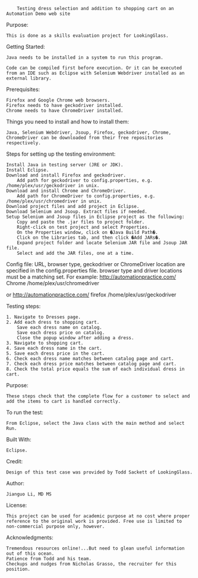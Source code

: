 		Testing dress selection and addition to shopping cart on an Automation Demo web site

Purpose: 

	This is done as a skills evaluation project for LookingGlass. 

Getting Started: 
	
	Java needs to be installed in a system to run this program. 

	Code can be compiled first before execution. Or it can be executed from an IDE such as Eclipse with Selenium Webdriver installed as an external library. 

Prerequisites: 

	Firefox and Google Chrome web browsers. 
	Firefox needs to have geckodriver installed. 
	Chrome needs to have ChromeDriver installed. 

Things you need to install and how to install them: 

	Java, Selenium Webdriver, Jsoup, Firefox, geckodriver, Chrome, ChromeDriver can be downloaded from their free repositories respectively. 
	
Steps for setting up the testing environment: 

	Install Java in testing server (JRE or JDK). 
	Install Eclipse. 
	Download and install Firefox and geckodriver. 
		Add path for geckodriver to config.properties, e.g. /home/plex/usr/geckodriver in unix. 
	Download and install Chrome and ChromeDriver. 
		Add path for ChromeDriver to config.properties, e.g. /home/plex/usr/chromedriver in unix. 
	Download project files and add project in Eclipse. 
	Download Selenium and Jsoup. Extract files if needed. 
	Setup Selenium and Jsoup files in Eclipse project as the following: 
		Copy and paste the .jar files to project folder. 
		Right-click on test project and select Properties.
		On the Properties window, click on �Java Build Path�.
		Click on the Libraries tab, and then click �Add JARs�. 
		Expand project folder and locate Selenium JAR file and Jsoup JAR file.  
		Select and add the JAR files, one at a time.	

Config file: 
	URL, browser type, geckodriver or ChromeDriver location are specified in the config.properties file. browser type and driver locations must be a matching set. For example:
http://automationpractice.com/ 
Chrome
/home/plex/usr/chromedriver	 

or 
http://automationpractice.com/
firefox
/home/plex/usr/geckodriver
	
Testing steps: 

	1. Navigate to Dresses page. 
	2. Add each dress to shopping cart. 
		Save each dress name on catalog. 
		Save each dress price on catalog. 
		Close the popup window after adding a dress. 
	3. Navigate to shopping cart. 
	4. Save each dress name in the cart.
	5. Save each dress price in the cart.
	6. Check each dress name matches between catalog page and cart. 
	7. Check each dress price matches between catalog page and cart. 
	8. Check the total price equals the sum of each individual dress in cart. 

Purpose: 
	
	These steps check that the complete flow for a customer to select and add the items to cart is handled correctly. 

To run the test: 

	From Eclipse, select the Java class with the main method and select Run. 

Built With: 

	Eclipse. 

Credit: 

	Design of this test case was provided by Todd Sackett of LookingGlass. 
	
Author: 

	Jianguo Li, MD MS

License: 

	This project can be used for academic purpose at no cost where proper reference to the original work is provided. Free use is limited to non-commercial purpose only, however. 

Acknowledgments: 

	Tremendous resources online!...But need to glean useful information out of this ocean. 
	Patience from Todd and his team. 
	Checkups and nudges from Nicholas Grasso, the recruiter for this position. 